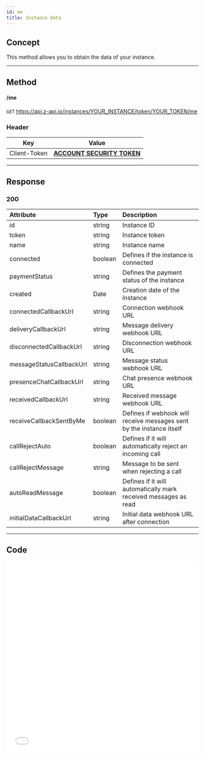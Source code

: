```yaml
---
id: me
title: Instance data
---
```


## Concept

This method allows you to obtain the data of your instance.

---

## Method

#### /me

`GET` https://api.z-api.io/instances/YOUR_INSTANCE/token/YOUR_TOKEN/me

### Header

|      Key       |            Value            |
| :------------: |     :-----------------:     |
|  Client-Token  | **[ACCOUNT SECURITY TOKEN](../security/client-token)** |

---

## Response

### 200

| Attribute                 | Type      | Description                                                                    |
| :------------------------ | :------   | :------------------------------------------------------------------------------ |
| id                        | string    | Instance ID                                                                    |
| token                     | string    | Instance token                                                                 |
| name                      | string    | Instance name                                                                  |
| connected                 | boolean   | Defines if the instance is connected                                           |
| paymentStatus             | string    | Defines the payment status of the instance                                      |
| created                   | Date      | Creation date of the instance                                                   |
| connectedCallbackUrl      | string    | Connection webhook URL                                                          |
| deliveryCallbackUrl       | string    | Message delivery webhook URL                                                    |
| disconnectedCallbackUrl   | string    | Disconnection webhook URL                                                       |
| messageStatusCallbackUrl  | string    | Message status webhook URL                                                      |
| presenceChatCallbackUrl   | string    | Chat presence webhook URL                                                       |
| receivedCallbackUrl       | string    | Received message webhook URL                                                     |
| receiveCallbackSentByMe   | boolean   | Defines if webhook will receive messages sent by the instance itself            |
| callRejectAuto            | boolean   | Defines if it will automatically reject an incoming call                        |
| callRejectMessage         | string    | Message to be sent when rejecting a call                                         |
| autoReadMessage           | boolean   | Defines if it will automatically mark received messages as read                 |
| initialDataCallbackUrl    | string    | Initial data webhook URL after connection                                        |

---

## Code

<iframe src="//api.apiembed.com/?source=https://raw.githubusercontent.com/Z-API/z-api-docs/main/json-examples/instance-me.json&targets=all" frameborder="0" scrolling="no" width="100%" height="500px" seamless></iframe>
